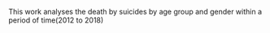 This work analyses the death by suicides by age group and gender within a period of time(2012 to 2018)
